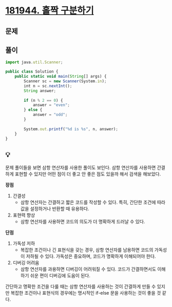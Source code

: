 # [181944. 홀짝 구분하기](https://github.com/peesechizza/Algorithm/tree/main/%ED%94%84%EB%A1%9C%EA%B7%B8%EB%9E%98%EB%A8%B8%EC%8A%A4/unrated/181944.%E2%80%85%ED%99%80%EC%A7%9D%E2%80%85%EA%B5%AC%EB%B6%84%ED%95%98%EA%B8%B0)

## 문제

[](https://school.programmers.co.kr/learn/courses/30/lessons/181944)

## 풀이

```jsx
import java.util.Scanner;

public class Solution {
    public static void main(String[] args) {
        Scanner sc = new Scanner(System.in);
        int n = sc.nextInt();
        String answer;
        
        if (n % 2 == 0) {
            answer = "even";
        } else {
            answer = "odd";
        }
        
        System.out.printf("%d is %s", n, answer);
    }
}
```

## 💡

문제 풀이들을 보면 삼항 연산자를 사용한 풀이도 보인다. 삼항 연산자를 사용하면 간결하게 표현할 수 있지만 어떤 점이 더 좋고 안 좋은 점도 있을까 해서 검색을 해보았다.

**장점**

1. 간결성
    - 삼항 연산자는 간결하고 짧은 코드를 작성할 수 있다. 특히, 간단한 조건에 따라 값을 설정하거나 반환할 때 유용하다.
2. 표현력 향상
    - 삼항 연산자를 사용하면 코드의 의도가 더 명확하게 드러날 수 있다.

**단점**

1. 가독성 저하
    - 복잡한 조건이나 긴 표현식을 갖는 경우, 삼항 연산자를 남용하면 코드의 가독성이 저하될 수 있다. 가독성은 중요하며, 코드가 명확하게 이해되어야 한다.
2. 디버깅 어려움
    - 삼항 연산자를 과용하면 디버깅이 어려워질 수 있다. 코드가 간결하면서도 이해하기 쉬운 편이 디버깅에 도움이 된다.

간단하고 명확한 조건을 다룰 때는 삼항 연산자를 사용하는 것이 간결하게 만들 수 있지만 복잡한 조건이나 표현식의 경우에는 명시적인 if-else 문을 사용하는 것이 좋을 것 같다.
